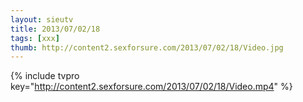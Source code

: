 ```yaml
--- 
layout: sieutv
title: 2013/07/02/18
tags: [xxx]
thumb: http://content2.sexforsure.com/2013/07/02/18/Video.jpg
---
```

{% include tvpro key="http://content2.sexforsure.com/2013/07/02/18/Video.mp4" %} 
